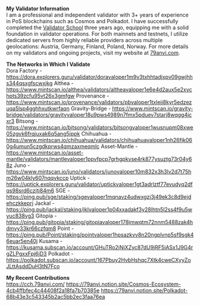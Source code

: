 **My Validator Information**<br>
I am a professional and independent validator with 3+ years of experience in PoS blockchains such as Cosmos and Polkadot. I have successfully completed the [Validator School](https://github.com/Distributed-Validators-Synctems/Validator-School) three years ago, equipping me with a solid foundation in validator operations. 
For both mainnets and testnets, I utilize dedicated servers from highly reliable providers across multiple geolocations: Austria, Germany, Finland, Poland, Norway.
For more details on my validators and ongoing projects, visit my website at [79anvi.com](https://79anvi.com/).

**The Networks in Which I Validate**<br>
Dora Factory - https://dora.explorers.guru/validator/doravaloper1m9v3txhhtadjxpv09gwjhhs344qsxgfscwxjkg
Althea - https://www.mintscan.io/althea/validators/altheavaloper1e6e4d2aux5e2xychpts39zcfu95vt26x3gmfgw
Provenance - https://www.mintscan.io/provenance/validators/pbvaloper1txlejj8kyr5edzezuqa5lsp4gghhxutkwrfaqn
Gravity-Bridge - https://www.mintscan.io/gravity-bridge/validators/gravityvaloper18u9pws4989n7fmx5pduev7starj8wqgg4jcxr3
Bitsong - https://www.mintscan.io/bitsong/validators/bitsongvaloper1wusnupm08xwe05zgvk6frqjuxak6q5ang5jppk
Chihuahua - https://www.mintscan.io/chihuahua/validators/chihuahuavaloper1nh26fjk060g4umun5czgdkprws4qmzaxmeqmlc
Asset-Mantle - https://www.mintscan.io/asset-mantle/validators/mantlevaloper1ppvfpcp7grhgpkvse4rk877ysuztg73r04y68z
Juno - https://www.mintscan.io/juno/validators/junovaloper10m832x3h3lv2d7t75hm26w04kly607nqqvkccp
Uptick - https://uptick.explorers.guru/validator/uptickvaloper1gt3adrlztf77evudyq2dfqs98srd6czjtj84m6
SGE - https://ping.pub/sge/staking/sgevaloper1mqnavz4udwxgzj3j49ek3c8d9ejdehczkkeprj
Jackal - https://ping.pub/jackal/staking/jklvaloper1p04xxadakf3y28lhtn5l2ss4f9u5wyuc838vg3
Gitopia - https://ping.pub/gitopia/staking/gitopiavaloper178jmwqtm72nnm5488zak4hdmvy33kr66czfqm8
Point - https://ping.pub/Point/staking/pointvaloper1hpsazkvv8n20ngplvnp5sf9sgk46euar5en40j
Kusama - https://kusama.subscan.io/account/GHuTRo2jNiXZyc87dU9jRF5iASx1J9G4rgZLPgxxFpj6jD3
Polkadot - https://polkadot.subscan.io/account/167Pbuy2HvbHshqc7Xtk4cweCXyyZoJLttAsddDuH3tN7Fco

**My Recent Contributions**<br>
https://cch.79anvi.com/
https://79anvi.notion.site/Cosmos-Ecosystem-4cb4ffbfec4c44408f2a18fa7b70385e
https://79anvi.notion.site/Polkadot-68b43e3c543345b2ac5bb2ec3faa76ea
